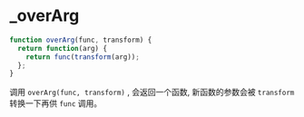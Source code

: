 # _overArg

```js
function overArg(func, transform) {
  return function(arg) {
    return func(transform(arg));
  };
}
```

调用 `overArg(func, transform)` , 会返回一个函数, 新函数的参数会被 `transform` 转换一下再供 `func` 调用。
